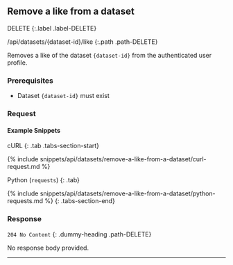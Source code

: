 ## Remove a like from a dataset

DELETE
{:.label .label-DELETE}

/api/datasets/{dataset-id}/like
{:.path .path-DELETE}

Removes a like of the dataset `{dataset-id}` from the authenticated user profile.

### Prerequisites

- Dataset `{dataset-id}` must exist

### Request
#### Example Snippets
cURL
{: .tab .tabs-section-start}

{% include snippets/api/datasets/remove-a-like-from-a-dataset/curl-request.md %}

Python (`requests`)
{: .tab}

{% include snippets/api/datasets/remove-a-like-from-a-dataset/python-requests.md %}
{: .tabs-section-end}

### Response
`204 No Content`
{: .dummy-heading .path-DELETE}

No response body provided.

---
